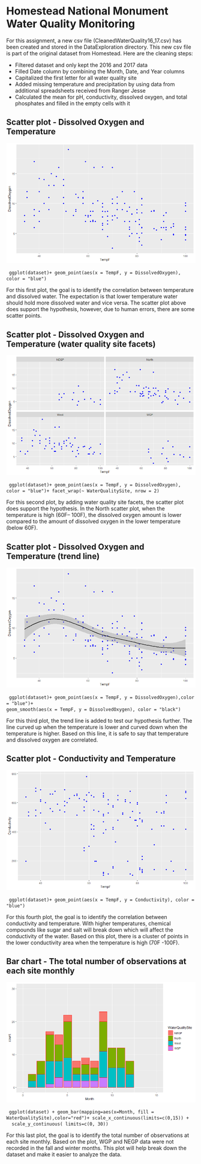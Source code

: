 # Homestead National Monument Water Quality Monitoring
For this assignment, a new csv file (CleanedWaterQuality16_17.csv) has been created and stored in the DataExploration directory. This new csv file is part of the original dataset from Homestead. Here are the cleaning steps:
  - Filtered dataset and only kept the 2016 and 2017 data
  - Filled Date column by combining the Month, Date, and Year columns
  - Capitalized the first letter for all water quality site
  - Added missing temperature and precipitation by using data from additional spreadsheets received from Ranger Jesse
  - Calculated the mean for pH, conductivity, dissolved oxygen, and total phosphates and filled in the empty cells with it

## Scatter plot - Dissolved Oxygen and Temperature
![Plot1](https://github.com/anhha09/ISQA8086/blob/master/DataExploration/Rplot_ScatterPlot_DOvsF.png)
<pre><code> ggplot(dataset)+ geom_point(aes(x = TempF, y = DissolvedOxygen), color = "blue")</code></pre>  
For this first plot, the goal is to identify the correlation between temperature and dissolved water. The expectation is that lower temperature water should hold more dissolved water and vice versa. The scatter plot above does support the hypothesis, however, due to human errors, there are some scatter points.

## Scatter plot - Dissolved Oxygen and Temperature (water quality site facets)
![Plot2](https://github.com/anhha09/ISQA8086/blob/master/DataExploration/Rplot_ScatterPlotFacetSite_DOvsF.png)
<pre><code> ggplot(dataset)+ geom_point(aes(x = TempF, y = DissolvedOxygen), color = "blue")+ facet_wrap(~ WaterQualitySite, nrow = 2)</code></pre>  
For this second plot, by adding water quality site facets, the scatter plot does support the hypothesis. In the North scatter plot, when the temperature is high (60F– 100F), the dissolved oxygen amount is lower compared to the amount of dissolved oxygen in the lower temperature (below 60F).

## Scatter plot - Dissolved Oxygen and Temperature (trend line)
![Plot3](https://github.com/anhha09/ISQA8086/blob/master/DataExploration/Rplot_ScatterPlotTrendLine_DOvsF.png)
<pre><code> ggplot(dataset)+ geom_point(aes(x = TempF, y = DissolvedOxygen),color = "blue")+ 
geom_smooth(aes(x = TempF, y = DissolvedOxygen), color = "black")</code></pre>
For this third plot, the trend line is added to test our hypothesis further. The line curved up when the temperature is lower and curved down when the temperature is higher. Based on this line, it is safe to say that temperature and dissolved oxygen are correlated.

## Scatter plot - Conductivity and Temperature
![Plot4](https://github.com/anhha09/ISQA8086/blob/master/DataExploration/Rplot_ScatterPlot_ConductivityVsF.png)
<pre><code> ggplot(dataset)+ geom_point(aes(x = TempF, y = Conductivity), color = "blue")</code></pre>
For this fourth plot, the goal is to identify the correlation between conductivity and temperature. With higher temperatures, chemical compounds like sugar and salt will break down which will affect the conductivity of the water. Based on this plot, there is a cluster of points in the lower conductivity area when the temperature is high (70F -100F).

## Bar chart - The total number of observations at each site monthly
![Plot5](https://github.com/anhha09/ISQA8086/blob/master/DataExploration/Rplot_BarGraph_Observation_Month_Site.png)
<pre><code> ggplot(dataset) + geom_bar(mapping=aes(x=Month, fill = WaterQualitySite),color="red")+ scale_x_continuous(limits=c(0,15)) +
  scale_y_continuous( limits=c(0, 30))</code></pre>
For this last plot, the goal is to identify the total number of observations at each site monthly. Based on the plot, WGP and NEGP data were not recorded in the fall and winter months. This plot will help break down the dataset and make it easier to analyze the data.
